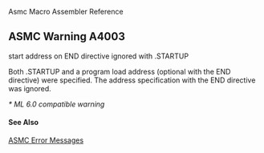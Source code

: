 Asmc Macro Assembler Reference

## ASMC Warning A4003

start address on END directive ignored with .STARTUP

Both .STARTUP and a program load address (optional with the END directive) were specified. The address specification with the END directive was ignored.

_* ML 6.0 compatible warning_

#### See Also

[ASMC Error Messages](readme.md)